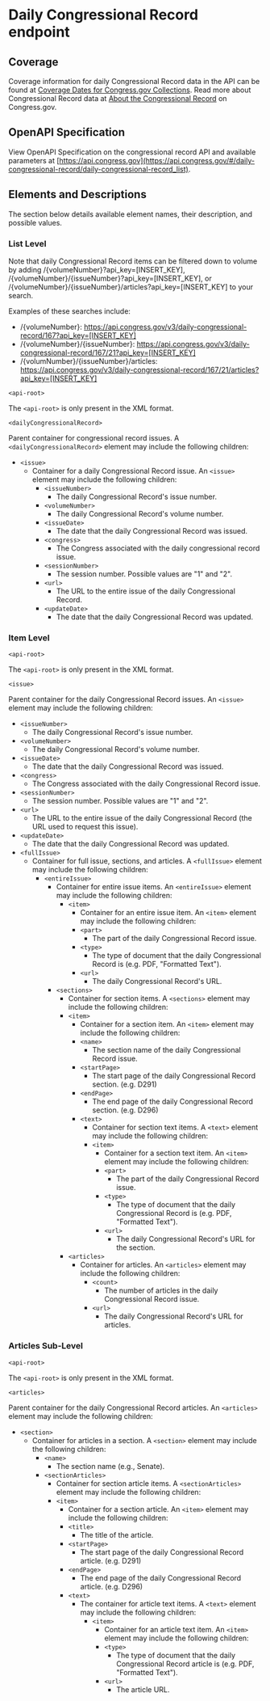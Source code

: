 # Daily Congressional Record endpoint

## Coverage

Coverage information for daily Congressional Record data in the API can be found at [Coverage Dates for Congress.gov Collections](https://www.congress.gov/help/coverage-dates).  Read more about Congressional Record data at [About the Congressional Record](https://www.congress.gov/help/congressional-record) on Congress.gov.

## OpenAPI Specification

View OpenAPI Specification on the congressional record API and available parameters at [https://api.congress.gov](https://api.congress.gov/#/daily-congressional-record/daily-congressional-record_list).

## Elements and Descriptions

The section below details available element names, their description, and possible values.

### List Level

Note that daily Congressional Record items can be filtered down to volume by adding /{volumeNumber}?api_key=[INSERT_KEY], /{volumeNumber}/{issueNumber}?api_key=[INSERT_KEY], or /{volumeNumber}/{issueNumber}/articles?api_key=[INSERT_KEY] to your search. 

Examples of these searches include:
- /{volumeNumber}: <https://api.congress.gov/v3/daily-congressional-record/167?api_key=[INSERT_KEY]>
- /{volumeNumber}/{issueNumber}: <https://api.congress.gov/v3/daily-congressional-record/167/21?api_key=[INSERT_KEY]>
- /{volumNumber}/{issueNumber}/articles: <https://api.congress.gov/v3/daily-congressional-record/167/21/articles?api_key=[INSERT_KEY]>

`<api-root>`

The `<api-root>` is only present in the XML format.

`<dailyCongressionalRecord>`

Parent container for congressional record issues. A `<dailyCongressionalRecord>` element may include the following children:

- `<issue>`
  - Container for a daily Congressional Record issue. An `<issue>` element may include the following children:
    - `<issueNumber>`
      - The daily Congressional Record's issue number.
    - `<volumeNumber>`
      - The daily Congressional Record's volume number.
    - `<issueDate>`
       - The date that the daily Congressional Record was issued.
    - `<congress>`
      - The Congress associated with the daily congressional record issue.
    - `<sessionNumber>`
      - The session number. Possible values are "1" and "2". 
    - `<url>` 
      - The URL to the entire issue of the daily Congressional Record. 
    - `<updateDate>` 
       - The date that the daily Congressional Record was updated.
      
### Item Level

`<api-root>`

 The `<api-root>` is only present in the XML format.

 `<issue>`

 Parent container for the daily Congressional Record issues. An `<issue>` element may include the following children:

   - `<issueNumber>`
      - The daily Congressional Record's issue number.
   - `<volumeNumber>`
      - The daily Congressional Record's volume number.
   - `<issueDate>`
      - The date that the daily Congressional Record was issued.
   - `<congress>`
      - The Congress associated with the daily Congressional Record issue.
   - `<sessionNumber>`
      - The session number. Possible values are "1" and "2". 
   - `<url>` 
      - The URL to the entire issue of the daily Congressional Record (the URL used to request this issue).
   - `<updateDate>` 
      - The date that the daily Congressional Record was updated.
   - `<fullIssue>`
      - Container for full issue, sections, and articles. A `<fullIssue>` element may include the following children:
        - `<entireIssue>`
          - Container for entire issue items. An `<entireIssue>` element may include the following children:
            - `<item>`
              - Container for an entire issue item. An `<item>` element may include the following children:
              - `<part>`
                 - The part of the daily Congressional Record issue.
              - `<type>`
                 - The type of document that the daily Congressional Record is (e.g. PDF, "Formatted Text").
              - `<url>`
                 - The daily Congressional Record's URL.
          - `<sections>`
              - Container for section items. A `<sections>` element may include the following children:
            - `<item>`
              - Container for a section item. An `<item>` element may include the following children:
              - `<name>`
                 - The section name of the daily Congressional Record issue.
              - `<startPage>`
                 - The start page of the daily Congressional Record section. (e.g. D291)
              - `<endPage>`
                 - The end page of the daily Congressional Record section. (e.g. D296)
              - `<text>`
                - Container for section text items. A `<text>` element may include the following children:
                - `<item>`
                  - Container for a section text item. An `<item>` element may include the following children:
                  - `<part>`
                     - The part of the daily Congressional Record issue.
                  - `<type>`
                     - The type of document that the daily Congressional Record is (e.g. PDF, "Formatted Text").
                  - `<url>`
                     - The daily Congressional Record's URL for the section. 
            - `<articles>`
                - Container for articles. An `<articles>` element may include the following children:
                  - `<count>`
                     - The number of articles in the daily Congressional Record issue.
                  - `<url>`
                     - The daily Congressional Record's URL for articles. 
  
### Articles Sub-Level

  `<api-root>`

  The `<api-root>` is only present in the XML format.

 `<articles>`

 Parent container for the daily Congressional Record articles. An `<articles>` element may include the following children:

   - `<section>`
      - Container for articles in a section. A `<section>` element may include the following children:
        - `<name>`
           - The section name (e.g., Senate).
        - `<sectionArticles>`
           - Container for section article items. A `<sectionArticles>` element may include the following children:
          - `<item>`
            - Container for a section article. An `<item>` element may include the following children:
            - `<title>`
              - The title of the article.
            - `<startPage>`
              - The start page of the daily Congressional Record article. (e.g. D291)
            - `<endPage>`
              - The end page of the daily Congressional Record article. (e.g. D296)
            - `<text>`
              - The container for article text items.  A `<text>` element may include the following children:
                - `<item>`
                   - Container for an article text item. An `<item>` element may include the following children:
                   - `<type>`
                      - The type of document that the daily Congressional Record article is (e.g. PDF, "Formatted Text").
                   - `<url>`
                      - The article URL.
     
